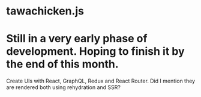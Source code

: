 # tawachicken.js

# Still in a very early phase of development. Hoping to finish it by the end of this month.

Create UIs with React, GraphQL, Redux and React Router. Did I mention they are rendered both using rehydration and SSR?
